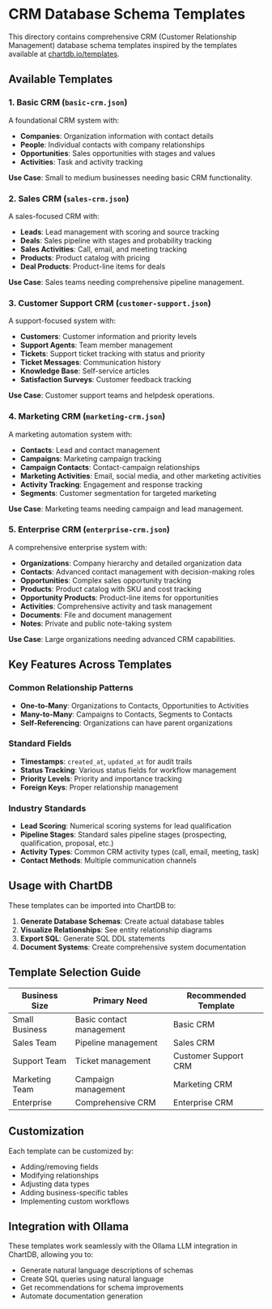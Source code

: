 # CRM Database Schema Templates

This directory contains comprehensive CRM (Customer Relationship Management) database schema templates inspired by the templates available at [chartdb.io/templates](https://chartdb.io/templates).

## Available Templates

### 1. Basic CRM (`basic-crm.json`)
A foundational CRM system with:
- **Companies**: Organization information with contact details
- **People**: Individual contacts with company relationships
- **Opportunities**: Sales opportunities with stages and values
- **Activities**: Task and activity tracking

**Use Case**: Small to medium businesses needing basic CRM functionality.

### 2. Sales CRM (`sales-crm.json`)
A sales-focused CRM with:
- **Leads**: Lead management with scoring and source tracking
- **Deals**: Sales pipeline with stages and probability tracking
- **Sales Activities**: Call, email, and meeting tracking
- **Products**: Product catalog with pricing
- **Deal Products**: Product-line items for deals

**Use Case**: Sales teams needing comprehensive pipeline management.

### 3. Customer Support CRM (`customer-support.json`)
A support-focused system with:
- **Customers**: Customer information and priority levels
- **Support Agents**: Team member management
- **Tickets**: Support ticket tracking with status and priority
- **Ticket Messages**: Communication history
- **Knowledge Base**: Self-service articles
- **Satisfaction Surveys**: Customer feedback tracking

**Use Case**: Customer support teams and helpdesk operations.

### 4. Marketing CRM (`marketing-crm.json`)
A marketing automation system with:
- **Contacts**: Lead and contact management
- **Campaigns**: Marketing campaign tracking
- **Campaign Contacts**: Contact-campaign relationships
- **Marketing Activities**: Email, social media, and other marketing activities
- **Activity Tracking**: Engagement and response tracking
- **Segments**: Customer segmentation for targeted marketing

**Use Case**: Marketing teams needing campaign and lead management.

### 5. Enterprise CRM (`enterprise-crm.json`)
A comprehensive enterprise system with:
- **Organizations**: Company hierarchy and detailed organization data
- **Contacts**: Advanced contact management with decision-making roles
- **Opportunities**: Complex sales opportunity tracking
- **Products**: Product catalog with SKU and cost tracking
- **Opportunity Products**: Product-line items for opportunities
- **Activities**: Comprehensive activity and task management
- **Documents**: File and document management
- **Notes**: Private and public note-taking system

**Use Case**: Large organizations needing advanced CRM capabilities.

## Key Features Across Templates

### Common Relationship Patterns
- **One-to-Many**: Organizations to Contacts, Opportunities to Activities
- **Many-to-Many**: Campaigns to Contacts, Segments to Contacts
- **Self-Referencing**: Organizations can have parent organizations

### Standard Fields
- **Timestamps**: `created_at`, `updated_at` for audit trails
- **Status Tracking**: Various status fields for workflow management
- **Priority Levels**: Priority and importance tracking
- **Foreign Keys**: Proper relationship management

### Industry Standards
- **Lead Scoring**: Numerical scoring systems for lead qualification
- **Pipeline Stages**: Standard sales pipeline stages (prospecting, qualification, proposal, etc.)
- **Activity Types**: Common CRM activity types (call, email, meeting, task)
- **Contact Methods**: Multiple communication channels

## Usage with ChartDB

These templates can be imported into ChartDB to:
1. **Generate Database Schemas**: Create actual database tables
2. **Visualize Relationships**: See entity relationship diagrams
3. **Export SQL**: Generate SQL DDL statements
4. **Document Systems**: Create comprehensive system documentation

## Template Selection Guide

| Business Size | Primary Need | Recommended Template |
|---------------|--------------|---------------------|
| Small Business | Basic contact management | Basic CRM |
| Sales Team | Pipeline management | Sales CRM |
| Support Team | Ticket management | Customer Support CRM |
| Marketing Team | Campaign management | Marketing CRM |
| Enterprise | Comprehensive CRM | Enterprise CRM |

## Customization

Each template can be customized by:
- Adding/removing fields
- Modifying relationships
- Adjusting data types
- Adding business-specific tables
- Implementing custom workflows

## Integration with Ollama

These templates work seamlessly with the Ollama LLM integration in ChartDB, allowing you to:
- Generate natural language descriptions of schemas
- Create SQL queries using natural language
- Get recommendations for schema improvements
- Automate documentation generation
